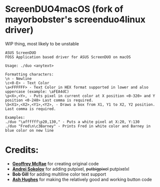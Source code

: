 # ScreenDUO4macOS (fork of mayorbobster's screenduo4linux driver)
WIP thing, most likely to be unstable

```
ASUS ScreenDUO
FOSS Application based driver for ASUS ScreenDUO on macOS

Usage: ./duo <anytext>

Formatting characters:
\n - Newline
\c<0-E> - Text Color
\a<FFFFFF> - Text Color in HEX format supported in lower and also uppercase (example: \aFEA4dC)
\p<X>,<Y>, - Puts pixel in current color at X position <0-320> and Y position <0-240> Last comma is required.
\b<X1>,<X2>,<Y1>,<Y2>, - Draws a box from X1, Y1 to X2, Y2 position. Last comma is required.

Examples:
./duo "\affffff\p20,130," - Puts a white pixel at X:20, Y:130
./duo "Fred\n\c3Barney" - Prints Fred in white color and Barney in blue color on new line
```
# Credits:
- **[Geoffrey McRae](https://github.com/gnif)** for creating original code
- **[Andrei Sokolov](https://youtu.be/I2bF9IQN76U)** for adding putpixel, ~~putbigpixel~~ putpixelxl
- **Bob Gill** for adding multiline color text support
- **[Ash Hughes](https://github.com/ashh87)** for making the relatively good and working button code
